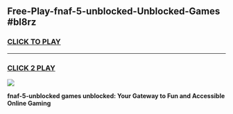 
## Free-Play-fnaf-5-unblocked-Unblocked-Games #bl8rz
<h3>
<a href="https://news.freeplayer.one?title=fnaf-5-unblocked&ref=8M">CLICK TO PLAY</a></h3>
<hr>

<h3>
<a href="https://news.freeplayer.one?title=fnaf-5-unblocked&ref=8M">CLICK 2 PLAY</a>
  
</h3>

<a href="https://news.freeplayer.one?title=fnaf-5-unblocked&ref=8M"><img src="https://clearcache.store/games.png"></a>


**fnaf-5-unblocked games unblocked: Your Gateway to Fun and Accessible Online Gaming**
